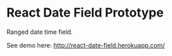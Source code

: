 React Date Field Prototype
==================

Ranged date time field.

See demo here: http://react-date-field.herokuapp.com/
